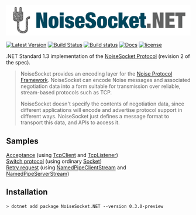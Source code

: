 ![](NoiseSocket.png)

[![Latest Version](https://img.shields.io/nuget/v/NoiseSocket.NET.svg)](https://www.nuget.org/packages/NoiseSocket.NET)
[![Build Status](https://travis-ci.org/Metalnem/noisesocket.svg?branch=master)](https://travis-ci.org/Metalnem/noisesocket)
[![Build status](https://ci.appveyor.com/api/projects/status/i52hlnib699m5lra?svg=true)](https://ci.appveyor.com/project/Metalnem/noisesocket)
[![Docs](https://img.shields.io/badge/docs-API-orange.svg?style=flat)](https://metalnem.github.io/noisesocket/api/Noise.NoiseSocket.html)
[![license](https://img.shields.io/badge/license-MIT-blue.svg?style=flat)](https://raw.githubusercontent.com/metalnem/noisesocket/master/LICENSE)

.NET Standard 1.3 implementation of the [NoiseSocket Protocol]
(revision 2 of the spec).

>NoiseSocket provides an encoding layer for the
>[Noise Protocol Framework]. NoiseSocket can encode Noise messages
>and associated negotiation data into a form suitable for
>transmission over reliable, stream-based protocols such as TCP.
>
>NoiseSocket doesn't specify the contents of negotiation data,
>since different applications will encode and advertise protocol
>support in different ways. NoiseSocket just defines a message
>format to transport this data, and APIs to access it.

[NoiseSocket Protocol]: https://noiseprotocol.org/specs/noisesocket.html
[Noise Protocol Framework]: https://noiseprotocol.org/

## Samples

[Acceptance] (using [TcpClient] and [TcpListener])  
[Switch protocol] (using ordinary [Socket])  
[Retry request] (using [NamedPipeClientStream] and [NamedPipeServerStream])

[Acceptance]: https://github.com/Metalnem/noisesocket/blob/master/NoiseSocket.Examples/AcceptExample.cs
[Switch protocol]: https://github.com/Metalnem/noisesocket/blob/master/NoiseSocket.Examples/SwitchExample.cs
[Retry request]: https://github.com/Metalnem/noisesocket/blob/master/NoiseSocket.Examples/RetryExample.cs
[TcpClient]: https://docs.microsoft.com/en-us/dotnet/api/system.net.sockets.tcpclient?view=netstandard-2.0
[TcpListener]: https://docs.microsoft.com/en-us/dotnet/api/system.net.sockets.tcplistener?view=netstandard-2.0
[Socket]: https://docs.microsoft.com/en-us/dotnet/api/system.net.sockets.socket?view=netstandard-2.0
[NamedPipeClientStream]: https://docs.microsoft.com/en-us/dotnet/api/system.io.pipes.namedpipeclientstream?view=netstandard-2.0
[NamedPipeServerStream]: https://docs.microsoft.com/en-us/dotnet/api/system.io.pipes.namedpipeserverstream?view=netstandard-2.0

## Installation

```
> dotnet add package NoiseSocket.NET --version 0.3.0-preview
```
